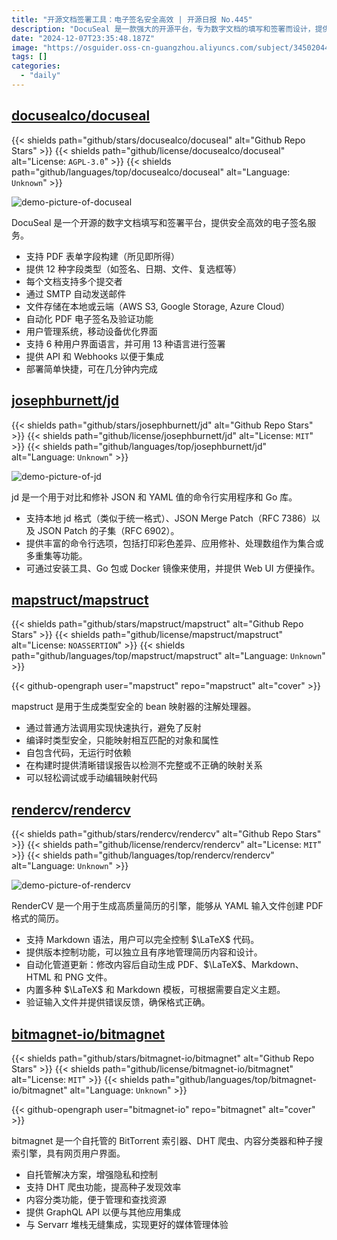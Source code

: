 ```yaml
---
title: "开源文档签署工具：电子签名安全高效 | 开源日报 No.445"
description: "DocuSeal 是一款强大的开源平台，专为数字文档的填写和签署而设计，提供安全高效的电子签名服务。无论是构建 PDF 表单，还是支持多种字段类型，DocuSeal 都能轻松应对。其用户友好的界面和多语言支持，确保无论身处何地，用户都能高效地完成文档处理。"
date: "2024-12-07T23:35:48.187Z"
image: "https://osguider.oss-cn-guangzhou.aliyuncs.com/subject/34502044174f2b7f0db48e0a004955b9.png"
tags: []
categories:
  - "daily"
---
```


## [docusealco/docuseal](https://github.com/docusealco/docuseal)

{{< shields path="github/stars/docusealco/docuseal" alt="Github Repo Stars" >}} {{< shields path="github/license/docusealco/docuseal" alt="License: `AGPL-3.0`" >}} {{< shields path="github/languages/top/docusealco/docuseal" alt="Language: `Unknown`" >}}

![demo-picture-of-docuseal](https://static.osguider.com/subject/github/docusealco/docuseal/527eb7661baa94da9952649147de02b8.jpeg)

DocuSeal 是一个开源的数字文档填写和签署平台，提供安全高效的电子签名服务。

- 支持 PDF 表单字段构建（所见即所得）
- 提供 12 种字段类型（如签名、日期、文件、复选框等）
- 每个文档支持多个提交者
- 通过 SMTP 自动发送邮件
- 文件存储在本地或云端（AWS S3, Google Storage, Azure Cloud）
- 自动化 PDF 电子签名及验证功能
- 用户管理系统，移动设备优化界面
- 支持 6 种用户界面语言，并可用 13 种语言进行签署
- 提供 API 和 Webhooks 以便于集成
- 部署简单快捷，可在几分钟内完成
  
## [josephburnett/jd](https://github.com/josephburnett/jd)

{{< shields path="github/stars/josephburnett/jd" alt="Github Repo Stars" >}} {{< shields path="github/license/josephburnett/jd" alt="License: `MIT`" >}} {{< shields path="github/languages/top/josephburnett/jd" alt="Language: `Unknown`" >}}

![demo-picture-of-jd](https://static.osguider.com/subject/github/josephburnett/jd/ec2467f0fd8126f4b21528dfcb4ab398.png)

jd 是一个用于对比和修补 JSON 和 YAML 值的命令行实用程序和 Go 库。

- 支持本地 jd 格式（类似于统一格式）、JSON Merge Patch（RFC 7386）以及 JSON Patch 的子集（RFC 6902）。
- 提供丰富的命令行选项，包括打印彩色差异、应用修补、处理数组作为集合或多重集等功能。
- 可通过安装工具、Go 包或 Docker 镜像来使用，并提供 Web UI 方便操作。
  
## [mapstruct/mapstruct](https://github.com/mapstruct/mapstruct)

{{< shields path="github/stars/mapstruct/mapstruct" alt="Github Repo Stars" >}} {{< shields path="github/license/mapstruct/mapstruct" alt="License: `NOASSERTION`" >}} {{< shields path="github/languages/top/mapstruct/mapstruct" alt="Language: `Unknown`" >}}

{{< github-opengraph user="mapstruct" repo="mapstruct" alt="cover" >}}

mapstruct 是用于生成类型安全的 bean 映射器的注解处理器。

- 通过普通方法调用实现快速执行，避免了反射
- 编译时类型安全，只能映射相互匹配的对象和属性
- 自包含代码，无运行时依赖
- 在构建时提供清晰错误报告以检测不完整或不正确的映射关系
- 可以轻松调试或手动编辑映射代码
  
## [rendercv/rendercv](https://github.com/rendercv/rendercv)

{{< shields path="github/stars/rendercv/rendercv" alt="Github Repo Stars" >}} {{< shields path="github/license/rendercv/rendercv" alt="License: `MIT`" >}} {{< shields path="github/languages/top/rendercv/rendercv" alt="Language: `Unknown`" >}}

![demo-picture-of-rendercv](https://static.osguider.com/subject/github/sinaatalay/rendercv/a0bf56d53298dae7dd37944ac59d170e.png)

RenderCV 是一个用于生成高质量简历的引擎，能够从 YAML 输入文件创建 PDF 格式的简历。

- 支持 Markdown 语法，用户可以完全控制 $\LaTeX$ 代码。
- 提供版本控制功能，可以独立且有序地管理简历内容和设计。
- 自动化管道更新：修改内容后自动生成 PDF、$\LaTeX$、Markdown、HTML 和 PNG 文件。
- 内置多种 $\LaTeX$ 和 Markdown 模板，可根据需要自定义主题。
- 验证输入文件并提供错误反馈，确保格式正确。
  
## [bitmagnet-io/bitmagnet](https://github.com/bitmagnet-io/bitmagnet)

{{< shields path="github/stars/bitmagnet-io/bitmagnet" alt="Github Repo Stars" >}} {{< shields path="github/license/bitmagnet-io/bitmagnet" alt="License: `MIT`" >}} {{< shields path="github/languages/top/bitmagnet-io/bitmagnet" alt="Language: `Unknown`" >}}

{{< github-opengraph user="bitmagnet-io" repo="bitmagnet" alt="cover" >}}

bitmagnet 是一个自托管的 BitTorrent 索引器、DHT 爬虫、内容分类器和种子搜索引擎，具有网页用户界面。

- 自托管解决方案，增强隐私和控制
- 支持 DHT 爬虫功能，提高种子发现效率
- 内容分类功能，便于管理和查找资源
- 提供 GraphQL API 以便与其他应用集成
- 与 Servarr 堆栈无缝集成，实现更好的媒体管理体验
  
